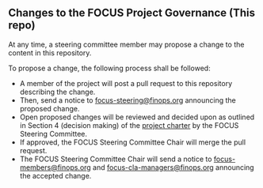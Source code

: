 ## Changes to the FOCUS Project Governance (This repo)

At any time, a steering committee member may propose a change to the content in this repository.

To propose a change, the following process shall be followed:

* A member of the project will post a pull request to this repository describing the change.
* Then, send a notice to [focus-steering@finops.org](focus-steering@finops.org) announcing the proposed change.
* Open proposed changes will be reviewed and decided upon as outlined in Section 4 (decision making) of the [project charter](https://github.com/FinOps-Open-Cost-and-Usage-Spec/foundation/blob/main/FOCUS_-_Membership_Agreement_Package_for_use.pdf) by the FOCUS Steering Committee.
* If approved, the FOCUS Steering Committee Chair will merge the pull request.
* The FOCUS Steering Committee Chair will send a notice to [focus-members@finops.org](focus-members@finops.org) and [focus-cla-managers@finops.org](focus-cla-managers@finops.org) announcing the accepted change.
